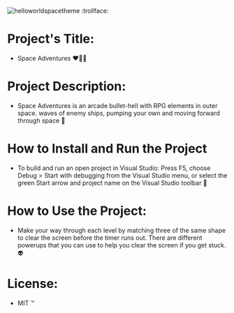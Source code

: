 ![helloworldspacetheme](https://github.com/ShuaibFakir/TestWebsite/assets/102185288/fd162575-b148-4edd-a183-2fe4e1bed0e6)
:trollface:
# Project's Title:
+ Space Adventures ❤️‍🔥🔭

# Project Description:
+ Space Adventures is an arcade bullet-hell with RPG elements in outer space. waves of enemy ships, pumping your own and moving forward through space 👾

# How to Install and Run the Project
+ To build and run an open project in Visual Studio: Press F5, choose Debug > Start with debugging from the Visual Studio menu, or select the green Start arrow and project name on the Visual Studio toolbar 🤖

# How to Use the Project:
+ Make your way through each level by matching three of the same shape to clear the screen before the timer runs out. There are different powerups that you can use to help you clear the screen if you get stuck. 👽

# License:
+ MIT ™️

